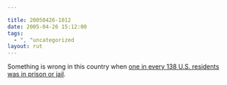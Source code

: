 ```yaml
---

title: 20050426-1012
date: 2005-04-26 15:12:00
tags:
  - ", "uncategorized
layout: rut
---
```


<p> Something is wrong in this country when <a href="http://news.findlaw.com/ap/o/632/04-25-2005/cb6d0022cee8deb1.html">one
in every 138 U.S. residents was in prison or jail</a>.</p>

